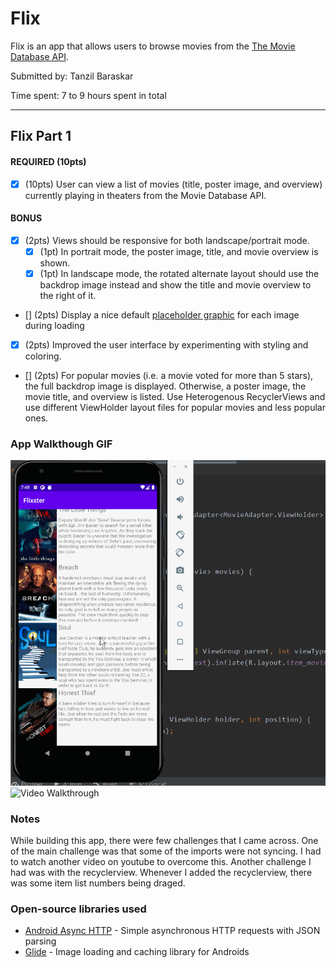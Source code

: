 # Flix
Flix is an app that allows users to browse movies from the [The Movie Database API](http://docs.themoviedb.apiary.io/#).

Submitted by: Tanzil Baraskar

Time spent: 7 to 9 hours spent in total

---

## Flix Part 1


#### REQUIRED (10pts)
- [x] (10pts) User can view a list of movies (title, poster image, and overview) currently playing in theaters from the Movie Database API.

#### BONUS
- [x] (2pts) Views should be responsive for both landscape/portrait mode.
   - [x] (1pt) In portrait mode, the poster image, title, and movie overview is shown.
   - [x] (1pt) In landscape mode, the rotated alternate layout should use the backdrop image instead and show the title and movie overview to the right of it.

- [] (2pts) Display a nice default [placeholder graphic](https://guides.codepath.org/android/Displaying-Images-with-the-Glide-Library#advanced-usage) for each image during loading
- [x] (2pts) Improved the user interface by experimenting with styling and coloring.
- [] (2pts) For popular movies (i.e. a movie voted for more than 5 stars), the full backdrop image is displayed. Otherwise, a poster image, the movie title, and overview is listed. Use Heterogenous RecyclerViews and use different ViewHolder layout files for popular movies and less popular ones.

### App Walkthough GIF


<img src="https://github.com/tanzil7/Flixster/blob/master/walkthrough.gif" title='Video Walkthrough' width='' alt='Video Walkthrough' />
<img scr="https://github.com/tanzil7/Flixster/blob/master/walkthrough1.gif" title='Video Walkthrough' width='' alt='Video Walkthrough' />

### Notes
While building this app, there were few challenges that I came across. One of the main challenge was that some of the imports were not syncing. I had to watch another video on youtube to overcome this. Another challenge I had was with the recyclerview. Whenever I added the recyclerview, there was some item list numbers being draged. 

### Open-source libraries used

- [Android Async HTTP](https://github.com/codepath/CPAsyncHttpClient) - Simple asynchronous HTTP requests with JSON parsing
- [Glide](https://github.com/bumptech/glide) - Image loading and caching library for Androids
